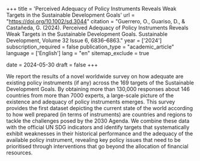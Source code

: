 +++
title = 'Perceived Adequacy of Policy Instruments Reveals Weak Targets in the Sustainable Development Goals'
url = "https://doi.org/10.1002/sd.3044"
citation = "Guerrero, O., Guariso, D., &amp; Castañeda, G. (2024). Perceived Adequacy of Policy Instruments Reveals Weak Targets in the Sustainable Development Goals. Sustainable Development, Volume 32 Issue 6, 6836–6863."
year = ['2024']
subscription_required = false
publication_type = "academic_article"
language = ['English']
lang = "en"
sitemap_exclude = true

date = 2024-05-30
draft = false
+++

We report the results of a novel worldwide survey on how adequate are existing policy instruments (if any) across the 169 targets of the Sustainable Development Goals. By obtaining more than 130,000 responses about 146 countries from more than 7000 experts, a large-scale picture of the existence and adequacy of policy instruments emerges. This survey provides the first dataset depicting the current state of the world according to how well prepared (in terms of instruments) are countries and regions to tackle the challenges posed by the 2030 Agenda. We combine these data with the official UN SDG indicators and identify targets that systematically exhibit weaknesses in their historical performance and the adequacy of the available policy instrument, revealing key policy issues that need to be prioritised through interventions that go beyond the allocation of financial resources.
